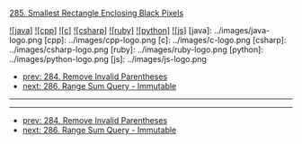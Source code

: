 [285. Smallest Rectangle Enclosing Black Pixels](https://leetcode.com/problems/smallest-rectangle-enclosing-black-pixels/)

[![java]](../java/285-smallest-rectangle-enclosing-black-pixels.md)
[![cpp]](../cpp/285-smallest-rectangle-enclosing-black-pixels.md)
[![c]](../c/285-smallest-rectangle-enclosing-black-pixels.md)
[![csharp]](../csharp/285-smallest-rectangle-enclosing-black-pixels.md)
[![ruby]](../ruby/285-smallest-rectangle-enclosing-black-pixels.md)
[![python]](../python/285-smallest-rectangle-enclosing-black-pixels.md)
[![js]](../js/285-smallest-rectangle-enclosing-black-pixels.md)
[java]: ../images/java-logo.png
[cpp]: ../images/cpp-logo.png
[c]: ../images/c-logo.png
[csharp]: ../images/csharp-logo.png
[ruby]: ../images/ruby-logo.png
[python]: ../images/python-logo.png
[js]: ../images/js-logo.png

- [prev: 284. Remove Invalid Parentheses](284-remove-invalid-parentheses.md)
- [next: 286. Range Sum Query - Immutable](286-range-sum-query-immutable.md)

---


---

- [prev: 284. Remove Invalid Parentheses](284-remove-invalid-parentheses.md)
- [next: 286. Range Sum Query - Immutable](286-range-sum-query-immutable.md)
